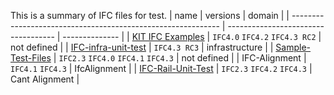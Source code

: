 This is a summary of IFC files for test.
| name                                                         | versions                            | domain         |
| ------------------------------------------------------------ | ----------------------------------- | -------------- |
| [KIT IFC Examples](https://www.ifcwiki.org/index.php?title=KIT_IFC_Examples) | `IFC4.0` `IFC4.2` `IFC4.3 RC2`      | not defined    |
| [IFC-infra-unit-test](https://github.com/bSI-InfraRoom/IFC-infra-unit-test) | `IFC4.3 RC3`                        | infrastructure |
| [Sample-Test-Files](https://github.com/buildingSMART/Sample-Test-Files) | `IFC2.3` `IFC4.0` `IFC4.1` `IFC4.3` | not defined    |
| IFC-Alignment                                                | `IFC4.1` `IFC4.3`                   | IfcAlignment   |
| [IFC-Rail-Unit-Test](https://github.com/BenzclyZhang/IFC-Rail-Unit-Test) | `IFC2.3` `IFC4.2` `IFC4.3`          | Cant Alignment |
